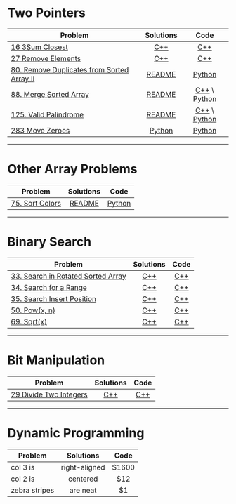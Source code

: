 # Two Pointers

| Problem | Solutions | Code |
| ------------- |:-------------:|:-----:|
| [16 3Sum Closest](https://leetcode.com/problems/3sum-closest/description/) | [C++](./16_3Sum_Closest) | [C++](./16_3Sum_Closest/Solution.h) |
| [27 Remove Elements](https://leetcode.com/problems/remove-element/description/) | [C++](./27_Remove_Element) | [C++](./27_Remove_Element/Solution.h) |
| [80. Remove Duplicates from Sorted Array II](https://leetcode.com/problems/remove-duplicates-from-sorted-array-ii/description/) | [README](./80_Remove_Duplicates_from_Sorted_Array_II)  |[Python](./80_Remove_Duplicates_from_Sorted_Array_II/Solution.py) |
| [88. Merge Sorted Array](https://leetcode.com/problems/merge-sorted-array/description/) | [README](./88_Merge_Sorted_Array) | [C++](./88_Merge_Sorted_Array/Solution.h) \ [Python](./88_Merge_Sorted_Array/Solution.py) |
| [125. Valid Palindrome](https://leetcode.com/problems/valid-palindrome/description/) | [README](./125_Valid_Palindrome) | [C++](./125_Valid_Palindrome/Solution.h) \ [Python](./125_Valid_Palindrome/Solution.py)
| [283 Move Zeroes](https://leetcode.com/problems/move-zeroes/description/) | [Python](./283_Move_Zeroes) | [Python](./283_Move_Zeroes/Solution.py) | 

-------------------------------

# Other Array Problems
| Problem | Solutions | Code |
| ------------- |:-------------:|:-----:|
| [75. Sort Colors](https://leetcode.com/problems/sort-colors/description/) | [README](./75_Sort_Colors) | [Python](./75_Sort_Colors/Solution.py) |

--------------------------------

# Binary Search

| Problem | Solutions | Code |
| ------------- |:-------------:|:-----:|
|[33. Search in Rotated Sorted Array](https://leetcode.com/problems/search-in-rotated-sorted-array/description/)|[C++](./33_Search_in_Rotated_Sorted_Array)|[C++](33_Search_in_Rotated_Sorted_Array/Solution.h)|
|[34. Search for a Range](https://leetcode.com/problems/search-for-a-range/description/)|[C++](./34_Search_for_a_Range)|[C++](./34_Search_for_a_Range/Solution.h)|
|[35. Search Insert Position](https://leetcode.com/problems/search-insert-position/description/)|[C++](./35_Search_Insert_Position)|[C++](./35_Search_Insert_Position/Solution.h)|
|[50. Pow(x, n)](https://leetcode.com/problems/powx-n/description/)|[C++](./50_Pow(x,n))|[C++](./50_Pow(x,n)/Solution.h)|
|[69. Sqrt(x)](https://leetcode.com/problems/sqrtx/description/)|[C++](./69_Sqrt(x))|[C++](./69_Sqrt(x)/Solution.h)|

-----------------------------------------

# Bit Manipulation

| Problem | Solutions | Code |
| ------------- |:-------------:|:-----:|
| [29 Divide Two Integers](https://leetcode.com/problems/divide-two-integers/description/) | [C++](./29_Divide_Two_Integers) | [C++](./29_Divide_Two_Integers/Solution.h) |

------------------------------------------

# Dynamic Programming

| Problem        | Solutions           | Code  |
| ------------- |:-------------:|:-----:|
| col 3 is      | right-aligned | $1600 |
| col 2 is      | centered      |   $12 |
| zebra stripes | are neat      |    $1 |



